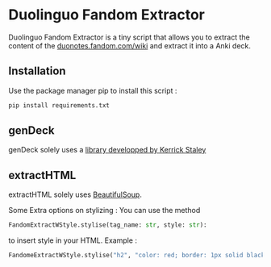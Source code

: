 # Duolinguo Fandom Extractor

Duolinguo Fandom Extractor is a tiny script that allows you to extract the content of the [duonotes.fandom.com/wiki](https://duonotes.fandom.com/wiki/Duolingo_Tips_and_Notes_Wiki) and extract it into a Anki deck.

## Installation

Use the package manager pip to install this script :
```bash
pip install requirements.txt
```

## genDeck

genDeck solely uses a [library developped by Kerrick Staley](https://github.com/kerrickstaley/genanki)

## extractHTML

extractHTML solely uses [BeautifulSoup](https://www.crummy.com/software/BeautifulSoup/bs4/doc/). 

Some Extra options on stylizing :
You can use the method
```python
FandomExtractWStyle.stylise(tag_name: str, style: str):
```
to insert style in your HTML. 
Example :
```python
FandomeExtractWStyle.stylise("h2", "color: red; border: 1px solid black")
```